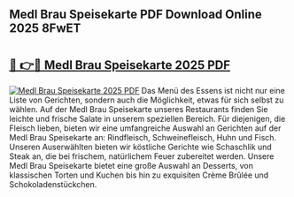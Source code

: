 ## Medl Brau Speisekarte PDF Download Online 2025 8FwET

# <h2><a href="http://gcb56m0.nevu.top/?p=Medl+Brau+Speisekarte">🔗 👉🔴 Medl Brau Speisekarte 2025 PDF</a></h2>

[![Medl Brau Speisekarte 2025 PDF](https://i.imgur.com/dBaPXMq.png)](http://gcb56m0.nevu.top/?p=Medl+Brau+Speisekarte)
Das Menü des Essens ist nicht nur eine Liste von Gerichten, sondern auch die Möglichkeit, etwas für sich selbst zu wählen. Auf der Medl Brau Speisekarte unseres Restaurants finden Sie leichte und frische Salate in unserem speziellen Bereich. Für diejenigen, die Fleisch lieben, bieten wir eine umfangreiche Auswahl an Gerichten auf der Medl Brau Speisekarte an: Rindfleisch, Schweinefleisch, Huhn und Fisch. Unseren Auserwählten bieten wir köstliche Gerichte wie Schaschlik und Steak an, die bei frischem, natürlichem Feuer zubereitet werden. Unsere Medl Brau Speisekarte bietet eine große Auswahl an Desserts, von klassischen Torten und Kuchen bis hin zu exquisiten Crème Brûlée und Schokoladenstückchen.
